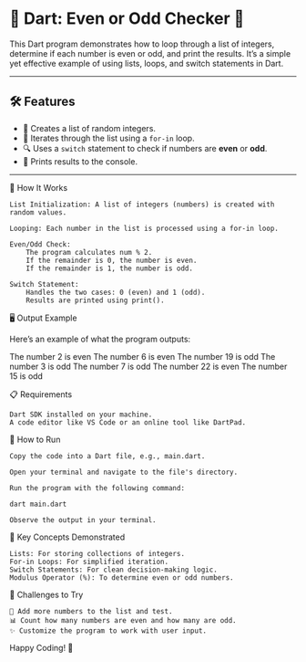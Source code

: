 # 🌟 Dart: Even or Odd Checker 🌟

This Dart program demonstrates how to loop through a list of integers, determine if each number is even or odd, and print the results. It’s a simple yet effective example of using lists, loops, and switch statements in Dart.

---

## 🛠️ Features

- 🚀 Creates a list of random integers.
- 🔄 Iterates through the list using a `for-in` loop.
- 🔍 Uses a `switch` statement to check if numbers are **even** or **odd**.
- 📢 Prints results to the console.

---

🚦 How It Works

    List Initialization: A list of integers (numbers) is created with random values.

    Looping: Each number in the list is processed using a for-in loop.

    Even/Odd Check:
        The program calculates num % 2.
        If the remainder is 0, the number is even.
        If the remainder is 1, the number is odd.

    Switch Statement:
        Handles the two cases: 0 (even) and 1 (odd).
        Results are printed using print().

🖥️ Output Example

Here’s an example of what the program outputs:

The number 2 is even
The number 6 is even
The number 19 is odd
The number 3 is odd
The number 7 is odd
The number 22 is even
The number 15 is odd

📋 Requirements

    Dart SDK installed on your machine.
    A code editor like VS Code or an online tool like DartPad.

🚀 How to Run

    Copy the code into a Dart file, e.g., main.dart.

    Open your terminal and navigate to the file's directory.

    Run the program with the following command:

    dart main.dart

    Observe the output in your terminal.

🔑 Key Concepts Demonstrated

    Lists: For storing collections of integers.
    For-in Loops: For simplified iteration.
    Switch Statements: For clean decision-making logic.
    Modulus Operator (%): To determine even or odd numbers.

🎯 Challenges to Try

    🔢 Add more numbers to the list and test.
    📊 Count how many numbers are even and how many are odd.
    ✨ Customize the program to work with user input.

Happy Coding! 🚀
